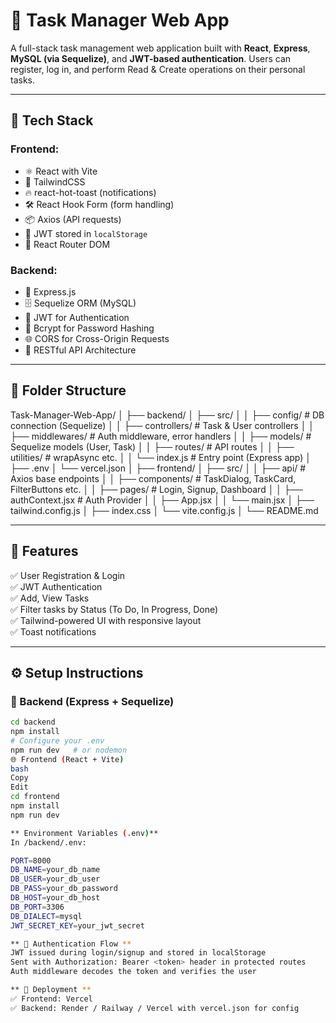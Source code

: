 # 📝 Task Manager Web App

A full-stack task management web application built 
with 
**React**, 
**Express**, 
**MySQL (via Sequelize)**, 
and **JWT-based authentication**. 
Users can register, log in, and perform Read & Create operations on their personal tasks.

---

## 🔧 Tech Stack

### Frontend:
- ⚛️ React with Vite
- 🎨 TailwindCSS
- 🔥 react-hot-toast (notifications)
- 🛠 React Hook Form (form handling)
- 📦 Axios (API requests)
- 🔐 JWT stored in `localStorage`
- 📍 React Router DOM

### Backend:
- 🚀 Express.js
- 🗄 Sequelize ORM (MySQL)
- 🔐 JWT for Authentication
- 🧂 Bcrypt for Password Hashing
- 🌐 CORS for Cross-Origin Requests
- 📁 RESTful API Architecture

---

## 📁 Folder Structure
Task-Manager-Web-App/
│
├── backend/
│ ├── src/
│ │ ├── config/ # DB connection (Sequelize)
│ │ ├── controllers/ # Task & User controllers
│ │ ├── middlewares/ # Auth middleware, error handlers
│ │ ├── models/ # Sequelize models (User, Task)
│ │ ├── routes/ # API routes
│ │ ├── utilities/ # wrapAsync etc.
│ │ └── index.js # Entry point (Express app)
│ ├── .env
│ └── vercel.json
│
├── frontend/
│ ├── src/
│ │ ├── api/ # Axios base endpoints
│ │ ├── components/ # TaskDialog, TaskCard, FilterButtons etc.
│ │ ├── pages/ # Login, Signup, Dashboard
│ │ ├── authContext.jsx # Auth Provider
│ │ ├── App.jsx
│ │ └── main.jsx
│ ├── tailwind.config.js
│ ├── index.css
│ └── vite.config.js
│
└── README.md

---

## 🚀 Features

✅ User Registration & Login  
✅ JWT Authentication  
✅ Add, View Tasks  
✅ Filter tasks by Status (To Do, In Progress, Done)  
✅ Tailwind-powered UI with responsive layout  
✅ Toast notifications  

---

## ⚙️ Setup Instructions

### 🐳 Backend (Express + Sequelize)
```bash
cd backend
npm install
# Configure your .env
npm run dev   # or nodemon
🌐 Frontend (React + Vite)
bash
Copy
Edit
cd frontend
npm install
npm run dev

** Environment Variables (.env)**
In /backend/.env:

PORT=8000
DB_NAME=your_db_name
DB_USER=your_db_user
DB_PASS=your_db_password
DB_HOST=your_db_host
DB_PORT=3306
DB_DIALECT=mysql
JWT_SECRET_KEY=your_jwt_secret

** 🔐 Authentication Flow **
JWT issued during login/signup and stored in localStorage
Sent with Authorization: Bearer <token> header in protected routes
Auth middleware decodes the token and verifies the user

** 📌 Deployment **
✅ Frontend: Vercel
✅ Backend: Render / Railway / Vercel with vercel.json for config

